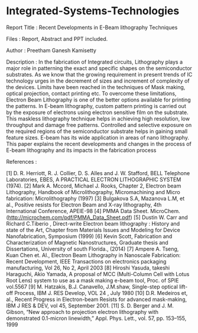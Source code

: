 # Integrated-Systems-Technologies

Report Title : Recent Developments in E-Beam lithography Techniques

Files : Report, Abstract and PPT included.

Author : Preetham Ganesh Kamisetty

Description : In the fabrication of Integrated circuits, Lithography plays a major role in patterning the exact and specific shapes on the semiconductor substrates. As we know that the growing requirement in present trends of IC technology urges in the decrement of sizes and increment of complexity of the devices. Limits have been reached in the techniques of Mask making, optical projection, contact printing etc. To overcome these limitations, Electron Beam Lithography is one of the better options available for printing the patterns.
In E-beam lithography, custom pattern printing is carried out by the exposure of electrons using electron sensitive film on the substrate. This maskless lithography technique helps in achieving high resolution, low throughput and damage free patterns. Controlled and selective exposure on the required regions of the semiconductor substrate helps in gaining small feature sizes. E-beam has its wide application in areas of nano lithography.
This paper explains the recent developments and changes in the process of E-beam lithography and its impacts in the fabrication process

References : 

[1] D. R. Herriott, R. J. Collier, D. S. Alles and J. W. Stafford, BELL Telephone Laboratories, EBES, A PRACTICAL ELECTRON LITHOGRAPHIC SYSTEM (1974).
[2] Mark A. Mccord, Michael J. Rooks, Chapter 2, Electron beam Lithography, Handbook of Microlithography, Micromachining and Micro fabrication: Microlithography (1997)
[3] Bulgakova S.A, Mazanova L.M, et al., Positive resists for Electron Beam and X-ray lithography, 4th International Conference, APEIE-98
[4] PMMA Data Sheet. MicroChem. (http://microchem.com/pdf/PMMA_Data_Sheet.pdf)
[5] Dustin W. Carr and Richard C.Tiberio , Direct-write Electron beam lithography : History and state of the Art, Chapter from Materials Issues and Modeling for Device Nanofabrication, Symposium (1999)
[6] Kevin Scott, Fabrication and Characterization of Magnetic Nanostructures, Graduate thesis and Dissertations, University of south Florida., (2014)
[7] Ampere A. Tseng, Kuan Chen et. Al., Electron Beam Lithography in Nanoscale Fabrication: Recent Development, IEEE Transactions on electronics packaging manufacturing, Vol 26, No 2, April 2003
[8] Hiroshi Yasuda, takeshi Haraguchi, Akio Yamada, A proposal of MCC (Multi-Column Cell with Lotus Root Lens) system to use as a mask making e-beam tool, Proc. of SPIE vol.5567
[9] M. Hatzakis, B.J. Canavello, J.M.shaw, Single-step optical lift-off Process, IBM J. RES Develop, VOL 24 , July 1980
[10] D.R. Medeiros et, al., Recent Progress in Electron-beam Resists for advanced mask-making, IBM J RES & DEV, vol 45, September 2001.
[11] S. D. Berger and J. M. Gibson, “New approach to projection electron lithography with demonstrated 0.1-micron linewidth,” Appl. Phys. Lett., vol. 57, pp. 153–155, 1999 

